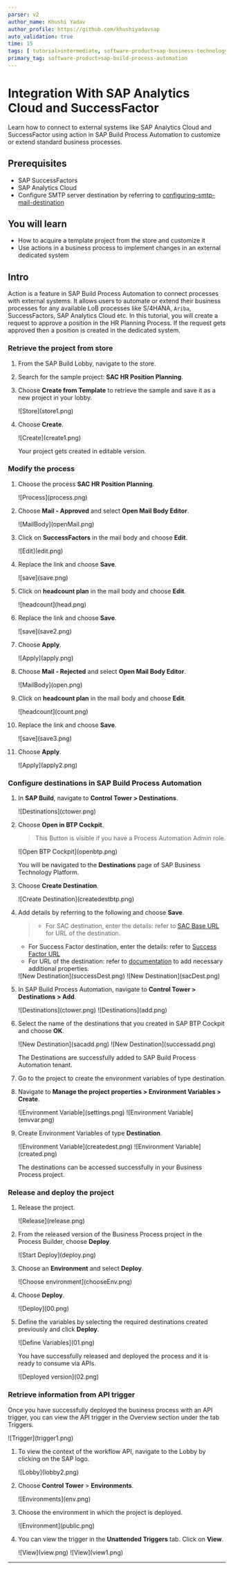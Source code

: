 ```yaml
---
parser: v2
author_name: Khushi Yadav
author_profile: https://github.com/khushiyadavsap
auto_validation: true
time: 15
tags: [ tutorial>intermediate, software-product>sap-business-technology-platform, tutorial>free-tier ]
primary_tag: software-product>sap-build-process-automation
---
```


# Integration With SAP Analytics Cloud and SuccessFactor

<!-- description --> Learn how to connect to external systems like SAP Analytics Cloud and SuccessFactor using action in SAP Build Process Automation to customize or extend standard business processes.

## Prerequisites

- SAP SuccessFactors
- SAP Analytics Cloud
- Configure SMTP server destination by referring to [configuring-smtp-mail-destination](https://help.sap.com/docs/build-process-automation/sap-build-process-automation/configuring-smtp-mail-destination)

## You will learn

- How to acquire a template project from the store and customize it
- Use actions in a business process to implement changes in an external dedicated system

## Intro

Action is a feature in SAP Build Process Automation to connect processes with external systems. It allows users to automate or extend their business processes for any available LoB processes like S/4HANA, `Ariba`, SuccessFactors, SAP Analytics Cloud etc. In this tutorial, you will create a request to approve a position in the HR Planning Process. If the request gets approved then a position is created in the dedicated system.

### Retrieve the project from store

1. From the SAP Build Lobby, navigate to the store.
2. Search for the sample project: **SAC HR Position Planning**.
3. Choose **Create from Template** to retrieve the sample and save it as a new project in your lobby.

    <!-- border -->![Store](store1.png)

4. Choose **Create**.

    <!-- border -->![Create](create1.png)

    Your project gets created in editable version.

### Modify the process

1. Choose the process **SAC HR Position Planning**.

    <!-- border -->![Process](process.png)

2. Choose **Mail - Approved** and select **Open Mail Body Editor**.

    <!-- border -->![MailBody](openMail.png)

3. Click on **SuccessFactors** in the mail body and choose **Edit**.

    <!-- border -->![Edit](edit.png)

4. Replace the link and choose **Save**.

    <!-- border -->![save](save.png)

5. Click on **headcount plan** in the mail body and choose **Edit**.

    <!-- border -->![headcount](head.png)

6. Replace the link and choose **Save**.

    <!-- border -->![save](save2.png)

7. Choose **Apply**.

    <!-- border -->![Apply](apply.png)

8. Choose **Mail - Rejected** and select **Open Mail Body Editor**.

    <!-- border -->![MailBody](open.png)

9. Click on **headcount plan** in the mail body and choose **Edit**.

    <!-- border -->![headcount](count.png)

10. Replace the link and choose **Save**.

    <!-- border -->![save](save3.png)

11. Choose **Apply**.

    <!-- border -->![Apply](apply2.png)


### Configure destinations in SAP Build Process Automation

1. In **SAP Build**, navigate to **Control Tower > Destinations**.

    <!-- border -->![Destinations](ctower.png)

2. Choose **Open in BTP Cockpit**.

    > This Button is visible if you have a Process Automation Admin role.

    <!-- border -->![Open BTP Cockpit](openbtp.png)

    You will be navigated to the **Destinations** page of SAP Business Technology Platform.

3. Choose **Create Destination**.

    <!-- border -->![Create Destination](createdestbtp.png)

4. Add details by referring to the following and choose **Save**.

    > - For SAC destination, enter the details: refer to [SAC Base URL](https://help.sap.com/docs/SAP_ANALYTICS_CLOUD/14cac91febef464dbb1efce20e3f1613/3ccfab3348dd407db089accb66cff9a2.html) for URL of the destination.
    - For Success Factor destination, enter the details: refer to [Success Factor URL](https://help.sap.com/docs/SAP_SUCCESSFACTORS_PLATFORM/d599f15995d348a1b45ba5603e2aba9b/af2b8d5437494b12be88fe374eba75b6.html)
    - For URL of the destination: refer to [documentation](https://help.sap.com/docs/build-process-automation/sap-build-process-automation/testing-actions) to add necessary additional properties.

    <!-- border -->![New Destination](successDest.png)

    <!-- border -->![New Destination](sacDest.png)

6. In SAP Build Process Automation, navigate to **Control Tower > Destinations > Add**.

    <!-- border -->![Destinations](ctower.png)

    <!-- border -->![Destinations](add.png)

7. Select the name of the destinations that you created in SAP BTP Cockpit and choose **OK**.

    <!-- border -->![New Destination](sacadd.png)

    <!-- border -->![New Destination](successadd.png)

    The Destinations are successfully added to SAP Build Process Automation tenant.

8. Go to the project to create the environment variables of type destination. 
   
9. Navigate to **Manage the project properties > Environment Variables > Create**.

    <!-- border -->![Environment Variable](settings.png)

    <!-- border -->![Environment Variable](envvar.png)

10. Create Environment Variables of type **Destination**.

    <!-- border -->![Environment Variable](createdest.png)

    <!-- border -->![Environment Variable](created.png)

    The destinations can be accessed successfully in your Business Process project.

### Release and deploy the project

1. Release the project.

    <!-- border -->![Release](release.png)

2. From the released version of the Business Process project in the Process Builder, choose **Deploy**.

    <!-- border -->![Start Deploy](deploy.png)

3. Choose an **Environment** and select **Deploy**.

    <!-- border -->![Choose environment](chooseEnv.png)

4. Choose **Deploy**.

    <!-- border -->![Deploy](00.png)

5. Define the variables by selecting the required destinations created previously and click **Deploy**.

    <!-- border -->![Define Variables](01.png)

   You have successfully released and deployed the process and it is ready to consume via APIs.
   
   <!-- border -->![Deployed version](02.png)


### Retrieve information from API trigger

Once you have successfully deployed the business process with an API trigger, you can view the API trigger in the Overview section under the tab Triggers.

<!-- border -->![Trigger](trigger1.png)

1. To view the context of the workflow API, navigate to the Lobby by clicking on the SAP logo.

    <!-- border -->![Lobby](lobby2.png)

2. Choose **Control Tower** > **Environments**.

    <!-- border -->![Environments](env.png)

3. Choose the environment in which the project is deployed.

    <!-- border -->![Environment](public.png)

4. You can view the trigger in the **Unattended Triggers** tab. Click on **View**.

    <!-- border -->![View](view.png)

    <!-- border -->![View](view1.png)

---
